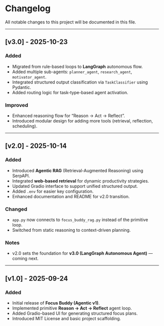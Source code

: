 # Changelog

All notable changes to this project will be documented in this file.

---

## [v3.0] - 2025-10-23
### Added
- Migrated from rule-based loops to **LangGraph** autonomous flow.
- Added multiple sub-agents: `planner_agent`, `research_agent`, `motivator_agent`.
- Integrated structured output classification via `TaskClassifier` using Pydantic.
- Added routing logic for task-type-based agent activation.

### Improved
- Enhanced reasoning flow for “Reason → Act → Reflect”.
- Introduced modular design for adding more tools (retrieval, reflection, scheduling).

---

## [v2.0] - 2025-10-14
### Added
- Introduced **Agentic RAG** (Retrieval-Augmented Reasoning) using SerpAPI.
- Integrated **web-based retrieval** for dynamic productivity strategies.
- Updated Gradio interface to support unified structured output.
- Added `.env` for easier key configuration.
- Enhanced documentation and README for v2.0 transition.

### Changed
- `app.py` now connects to `focus_buddy_rag.py` instead of the primitive loop.
- Switched from static reasoning to context-driven planning.

### Notes
- v2.0 sets the foundation for **v3.0 (LangGraph Autonomous Agent)** — coming next.

---

## [v1.0] - 2025-09-24
### Added
- Initial release of **Focus Buddy (Agentic v1)**.
- Implemented primitive **Reason → Act → Reflect** agent loop.
- Added Gradio-based UI for generating structured focus plans.
- Introduced MIT License and basic project scaffolding.
